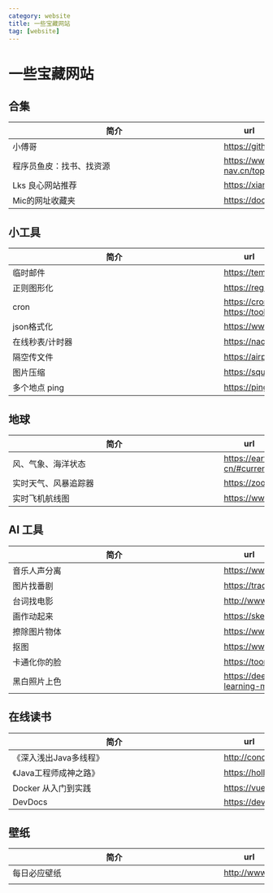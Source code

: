 ```yaml
---
category: website
title: 一些宝藏网站
tag: [website]
---
```

# 一些宝藏网站

## 合集

| <div style="width:400px">简介</div> | <div style="width:100px">url</div>                 |
| ----------------------------------- | -------------------------------------------------- |
| 小傅哥                              | <https://github.com/fuzhengwei/CodeGuide>          |
| 程序员鱼皮：找书、找资源            | <https://www.code-nav.cn/topic/%E4%B9%A6%E7%B1%8D> |
| Lks 良心网站推荐                    | <https://xiangjianan.gitee.io/lks>                 |
| Mic的网址收藏夹                     | <https://doc.istio.tech>                           |

## 小工具

| <div style="width:400px">简介</div> | <div style="width:100px">url</div>                       |
| ----------------------------------- | -------------------------------------------------------- |
| 临时邮件                            | <https://temp-mail.org/zh>                               |
| 正则图形化                          | <https://regexper.com>                                   |
| cron                                | <https://cron.qqe2.com><br /><https://tool.lu/crontab>   |
| json格式化                          | <https://www.sojson.com>                                 |
| 在线秒表/计时器                     | <https://naozhong.net.cn/miaobiao/#enabled=0&msec=76662> |
| 隔空传文件                          | <https://airportal.cn>                                   |
| 图片压缩                            | <https://squoosh.app>                                    |
| 多个地点 ping                       | <https://ping.chinaz.com>                                |

## 地球

| <div style="width:400px">简介</div> | <div style="width:100px">url</div>                           |
| ----------------------------------- | ------------------------------------------------------------ |
| 风、气象、海洋状态                  | <https://earth.nullschool.net/zh-cn/#current/wind/surface/level> |
| 实时天气、风暴追踪器                | <https://zoom.earth>                                         |
| 实时飞机航线图                      | <https://www.flightradar24.com>                              |



## AI 工具

| <div style="width:400px">简介</div> | <div style="width:100px">url</div>                    |
| ----------------------------------- | ----------------------------------------------------- |
| 音乐人声分离                        | <https://www.lalal.ai>                                |
| 图片找番剧                          | <https://trace.moe>                                   |
| 台词找电影                          | <http://www.zhaotaici.cn>                             |
| 画作动起来                          | <https://sketch.metademolab.com>                      |
| 擦除图片物体                        | <https://www.magiceraser.io>                          |
| 抠图                                | <https://www.backgrounderaser.io>                     |
| 卡通化你的脸                        | <https://toonme.com/result>                           |
| 黑白照片上色                        | <https://deepai.org/machine-learning-model/colorizer> |



## 在线读书

| <div style="width:400px">简介</div> | <div style="width:100px">url</div>                   |
| ----------------------------------- | ---------------------------------------------------- |
| 《深入浅出Java多线程》              | <http://concurrent.redspider.group/RedSpider.html>   |
| 《Java工程师成神之路》              | <https://hollischuang.gitee.io/tobetopjavaer/#/menu> |
| Docker 从入门到实践                 | <https://vuepress.mirror.docker-practice.com/>       |
| DevDocs                             | <https://devdocs.io>                                 |

## 壁纸

| <div style="width:400px">简介</div> | <div style="width:100px">url</div> |
| ----------------------------------- | ---------------------------------- |
| 每日必应壁纸                        | <http://www.miimage.cn>            |
|                                     |                                    |





